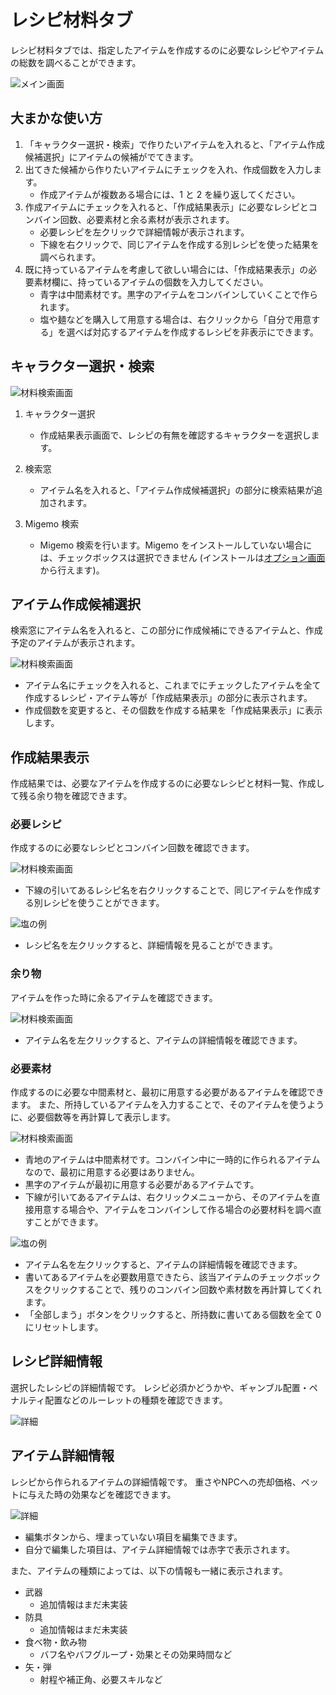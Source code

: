 # レシピ材料タブ
レシピ材料タブでは、指定したアイテムを作成するのに必要なレシピやアイテムの総数を調べることができます。

![メイン画面](img/material.png)

## 大まかな使い方

1. 「キャラクター選択・検索」で作りたいアイテムを入れると、「アイテム作成候補選択」にアイテムの候補がでてきます。
1. 出てきた候補から作りたいアイテムにチェックを入れ、作成個数を入力します。
    - 作成アイテムが複数ある場合には、1 と 2 を繰り返してください。
1. 作成アイテムにチェックを入れると、「作成結果表示」に必要なレシピとコンバイン回数、必要素材と余る素材が表示されます。
    - 必要レシピを左クリックで詳細情報が表示されます。
    - 下線を右クリックで、同じアイテムを作成する別レシピを使った結果を調べられます。
1. 既に持っているアイテムを考慮して欲しい場合には、「作成結果表示」の必要素材欄に、持っているアイテムの個数を入力してください。
    - 青字は中間素材です。黒字のアイテムをコンバインしていくことで作られます。
    - 塩や麺などを購入して用意する場合は、右クリックから「自分で用意する」を選べば対応するアイテムを作成するレシピを非表示にできます。


## キャラクター選択・検索
![材料検索画面](img/material-search.png)

1. キャラクター選択
    - 作成結果表示画面で、レシピの有無を確認するキャラクターを選択します。
1. 検索窓
    - アイテム名を入れると、「アイテム作成候補選択」の部分に検索結果が追加されます。

1. Migemo 検索
    - Migemo 検索を行います。Migemo をインストールしていない場合には、チェックボックスは選択できません (インストールは[オプション画面](option.md)から行えます)。

## アイテム作成候補選択
検索窓にアイテム名を入れると、この部分に作成候補にできるアイテムと、作成予定のアイテムが表示されます。

![材料検索画面](img/material-candidates.png)

- アイテム名にチェックを入れると、これまでにチェックしたアイテムを全て作成するレシピ・アイテム等が「作成結果表示」の部分に表示されます。
- 作成個数を変更すると、その個数を作成する結果を「作成結果表示」に表示します。


## 作成結果表示
作成結果では、必要なアイテムを作成するのに必要なレシピと材料一覧、作成して残る余り物を確認できます。

### 必要レシピ
作成するのに必要なレシピとコンバイン回数を確認できます。

![材料検索画面](img/material-recipes.png)

- 下線の引いてあるレシピ名を右クリックすることで、同じアイテムを作成する別レシピを使うことができます。

![塩の例](img/salt.png)

- レシピ名を左クリックすると、詳細情報を見ることができます。

### 余り物
アイテムを作った時に余るアイテムを確認できます。

![材料検索画面](img/material-leftovers.png)

- アイテム名を左クリックすると、アイテムの詳細情報を確認できます。

### 必要素材
作成するのに必要な中間素材と、最初に用意する必要があるアイテムを確認できます。
また、所持しているアイテムを入力することで、そのアイテムを使うように、必要個数等を再計算して表示します。

![材料検索画面](img/material-mats.png)

- 青地のアイテムは中間素材です。コンバイン中に一時的に作られるアイテムなので、最初に用意する必要はありません。
- 黒字のアイテムが最初に用意する必要があるアイテムです。
- 下線が引いてあるアイテムは、右クリックメニューから、そのアイテムを直接用意する場合や、アイテムをコンバインして作る場合の必要材料を調べ直すことができます。

![塩の例](img/buy-salt.png)

- アイテム名を左クリックすると、アイテムの詳細情報を確認できます。
- 書いてあるアイテムを必要数用意できたら、該当アイテムのチェックボックスをクリックすることで、残りのコンバイン回数や素材数を再計算してくれます。
- 「全部しまう」ボタンをクリックすると、所持数に書いてある個数を全て 0 にリセットします。

## レシピ詳細情報
選択したレシピの詳細情報です。
レシピ必須かどうかや、ギャンブル配置・ペナルティ配置などのルーレットの種類を確認できます。

![詳細](img/recipe-detail.png)

## アイテム詳細情報
レシピから作られるアイテムの詳細情報です。
重さやNPCへの売却価格、ペットに与えた時の効果などを確認できます。

![詳細](img/item-detail.png)

- 編集ボタンから、埋まっていない項目を編集できます。
- 自分で編集した項目は、アイテム詳細情報では赤字で表示されます。

また、アイテムの種類によっては、以下の情報も一緒に表示されます。

- 武器
    - 追加情報はまだ未実装
- 防具
    - 追加情報はまだ未実装
- 食べ物・飲み物
    - バフ名やバフグループ・効果とその効果時間など
- 矢・弾
    - 射程や補正角、必要スキルなど
